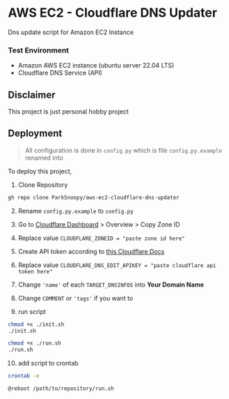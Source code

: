 
# AWS EC2 - Cloudflare DNS Updater

Dns update script for Amazon EC2 Instance


### Test Environment
* Amazon AWS EC2 instance (ubuntu server 22.04 LTS)
* Cloudflare DNS Service (API)

## Disclaimer

This project is just personal hobby project


## Deployment

> All configuration is done in `config.py`
> which is file `config.py.example` renamed into

To deploy this project, 


1. Clone Repository

```bash
gh repo clone ParkSnoopy/aws-ec2-cloudflare-dns-updater
```

2. Rename `config.py.example` to `config.py`

3. Go to [Cloudflare Dashboard](https://dash.cloudflare.com/) > Overview > Copy Zone ID 

4. Replace value `CLOUDFLARE_ZONEID = "paste zone id here"`

5. Create API token according to [this Cloudflare Docs](https://developers.cloudflare.com/fundamentals/api/get-started/create-token/)

6. Replace value `CLOUDFLARE_DNS_EDIT_APIKEY = "paste cloudflare api token here"`

7. Change `'name'` of each `TARGET_DNSINFOS` into **Your Domain Name**

8. Change `COMMENT` or `'tags'` if you want to

9. run script

```bash
chmod +x ./init.sh
./init.sh

chmod +x ./run.sh
./run.sh
```

10. add script to crontab

```bash
crontab -e
```
```nano
@reboot /path/to/repository/run.sh
```
